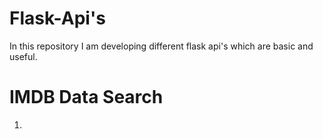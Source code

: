 # Flask-Api's
In this repository I am developing different flask api's which are basic and useful.
# IMDB Data Search
  1.

